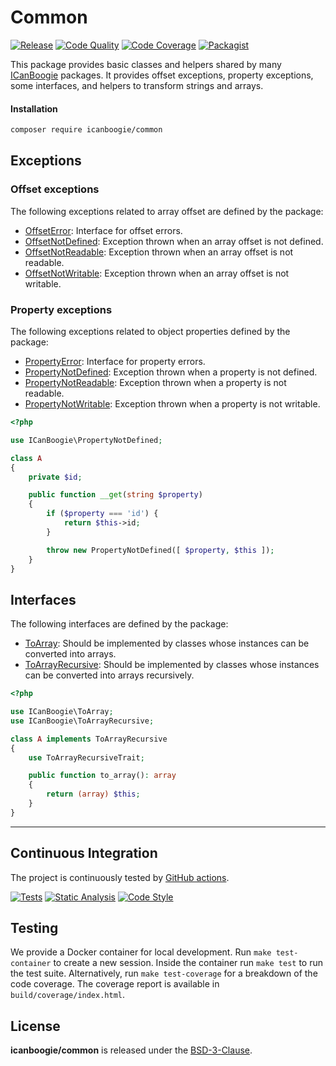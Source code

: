 # Common

[![Release](https://img.shields.io/packagist/v/icanboogie/common.svg)](https://packagist.org/packages/icanboogie/common)
[![Code Quality](https://img.shields.io/scrutinizer/g/ICanBoogie/Common.svg)](https://scrutinizer-ci.com/g/ICanBoogie/Common)
[![Code Coverage](https://img.shields.io/coveralls/ICanBoogie/Common.svg)](https://coveralls.io/r/ICanBoogie/Common)
[![Packagist](https://img.shields.io/packagist/dt/icanboogie/common.svg)](https://packagist.org/packages/icanboogie/common)

This package provides basic classes and helpers shared by many [ICanBoogie][]
packages. It provides offset exceptions, property exceptions, some interfaces, and helpers to
transform strings and arrays.

#### Installation

```bash
composer require icanboogie/common
```



## Exceptions

### Offset exceptions

The following exceptions related to array offset are defined by the package:

* [OffsetError][]: Interface for offset errors.
* [OffsetNotDefined][]: Exception thrown when an array offset is not defined.
* [OffsetNotReadable][]: Exception thrown when an array offset is not readable.
* [OffsetNotWritable][]: Exception thrown when an array offset is not writable.



### Property exceptions

The following exceptions related to object properties defined by the package:

* [PropertyError][]: Interface for property errors.
* [PropertyNotDefined][]: Exception thrown when a property is not defined.
* [PropertyNotReadable][]: Exception thrown when a property is not readable.
* [PropertyNotWritable][]: Exception thrown when a property is not writable.

```php
<?php

use ICanBoogie\PropertyNotDefined;

class A
{
	private $id;

	public function __get(string $property)
	{
		if ($property === 'id') {
			return $this->id;
		}

		throw new PropertyNotDefined([ $property, $this ]);
	}
}
```



## Interfaces

The following interfaces are defined by the package:

- [ToArray][]: Should be implemented by classes whose instances can be converted into arrays.
- [ToArrayRecursive][]: Should be implemented by classes whose instances can be converted into
arrays recursively.

```php
<?php

use ICanBoogie\ToArray;
use ICanBoogie\ToArrayRecursive;

class A implements ToArrayRecursive
{
	use ToArrayRecursiveTrait;

	public function to_array(): array
	{
		return (array) $this;
	}
}
```



----------



## Continuous Integration

The project is continuously tested by [GitHub actions](https://github.com/ICanBoogie/Common/actions).

[![Tests](https://github.com/ICanBoogie/Common/workflows/test/badge.svg?branch=master)](https://github.com/ICanBoogie/master/actions?query=workflow%3Atest)
[![Static Analysis](https://github.com/ICanBoogie/Common/workflows/static-analysis/badge.svg?branch=master)](https://github.com/ICanBoogie/Common/actions?query=workflow%3Astatic-analysis)
[![Code Style](https://github.com/ICanBoogie/Common/workflows/code-style/badge.svg?branch=master)](https://github.com/ICanBoogie/Common/actions?query=workflow%3Acode-style)



## Testing

We provide a Docker container for local development. Run `make test-container` to create a new session. Inside the
container run `make test` to run the test suite. Alternatively, run `make test-coverage` for a breakdown of the code
coverage. The coverage report is available in `build/coverage/index.html`.



## License

**icanboogie/common** is released under the [BSD-3-Clause](LICENSE).



[documentation]:         https://icanboogie.org/api/common/1.2/
[OffsetError]:           https://icanboogie.org/api/common/1.2/class-ICanBoogie.OffsetError.html
[OffsetNotDefined]:      https://icanboogie.org/api/common/1.2/class-ICanBoogie.OffsetNotDefined.html
[OffsetNotReadable]:     https://icanboogie.org/api/common/1.2/class-ICanBoogie.OffsetNotReadable.html
[OffsetNotWritable]:     https://icanboogie.org/api/common/1.2/class-ICanBoogie.OffsetNotWritable.html
[PropertyError]:         https://icanboogie.org/api/common/1.2/class-ICanBoogie.PropertyError.html
[PropertyNotDefined]:    https://icanboogie.org/api/common/1.2/class-ICanBoogie.PropertyNotDefined.html
[PropertyNotReadable]:   https://icanboogie.org/api/common/1.2/class-ICanBoogie.PropertyNotReadable.html
[PropertyNotWritable]:   https://icanboogie.org/api/common/1.2/class-ICanBoogie.PropertyNotWritable.html
[ToArray]:               https://icanboogie.org/api/common/1.2/class-ICanBoogie.ToArray.html
[ToArrayRecursive]:      https://icanboogie.org/api/common/1.2/class-ICanBoogie.ToArrayRecursive.html
[ToArrayRecursiveTrait]: https://icanboogie.org/api/common/1.2/class-ICanBoogie.ToArrayRecursiveTrait.html
[ICanBoogie]:            https://icanboogie.org/

